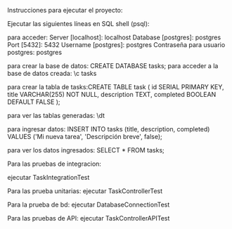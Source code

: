 Instrucciones para ejecutar el proyecto:


Ejecutar las siguientes líneas en SQL shell (psql):

para acceder: 
Server [localhost]: localhost
Database [postgres]: postgres 
Port [5432]: 5432 
Username [postgres]: postgres 
Contraseña para usuario postgres: postgres

para crear la base de datos: CREATE DATABASE tasks;
para acceder a la base de datos creada: \c tasks

para crear la tabla de tasks:CREATE TABLE task (
    id SERIAL PRIMARY KEY,
    title VARCHAR(255) NOT NULL,
    description TEXT,
    completed BOOLEAN DEFAULT FALSE
);

para ver las tablas generadas: \dt

para ingresar datos: INSERT INTO tasks (title, description, completed) 
VALUES ('Mi nueva tarea', 'Descripción breve', false);

para ver los datos ingresados: SELECT * FROM tasks;


Para las pruebas de integracion:

ejecutar TaskIntegrationTest

Para las prueba unitarias: 
ejecutar TaskControllerTest 

Para la prueba de bd:
ejecutar DatabaseConnectionTest 

Para las pruebas de API:
ejecutar TaskControllerAPITest
